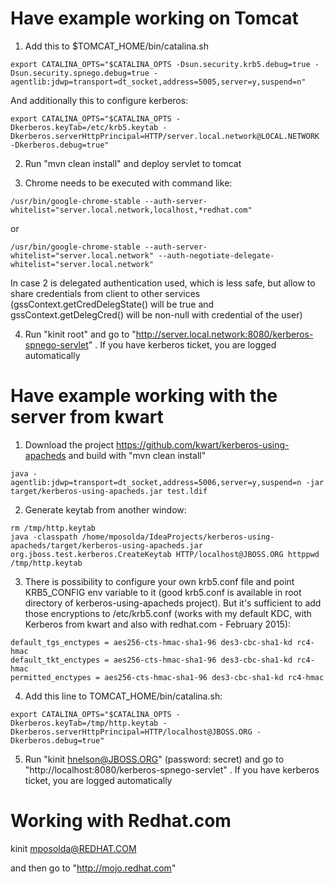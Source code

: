 Have example working on Tomcat
==============================

1) Add this to $TOMCAT_HOME/bin/catalina.sh

```
export CATALINA_OPTS="$CATALINA_OPTS -Dsun.security.krb5.debug=true -Dsun.security.spnego.debug=true -agentlib:jdwp=transport=dt_socket,address=5005,server=y,suspend=n"
```

And additionally this to configure kerberos:

```
export CATALINA_OPTS="$CATALINA_OPTS -Dkerberos.keyTab=/etc/krb5.keytab -Dkerberos.serverHttpPrincipal=HTTP/server.local.network@LOCAL.NETWORK -Dkerberos.debug=true"
```


2) Run "mvn clean install" and deploy servlet to tomcat
 



3) Chrome needs to be executed with command like:

```
/usr/bin/google-chrome-stable --auth-server-whitelist="server.local.network,localhost,*redhat.com"
```

or 

```
/usr/bin/google-chrome-stable --auth-server-whitelist="server.local.network" --auth-negotiate-delegate-whitelist="server.local.network"
```

In case 2 is delegated authentication used, which is less safe, but allow to share credentials from client to other services 
(gssContext.getCredDelegState() will be true and gssContext.getDelegCred() will be non-null with credential of the user)

4) Run "kinit root" and go to "http://server.local.network:8080/kerberos-spnego-servlet" . If you have kerberos ticket, you are logged automatically 
 
 

Have example working with the server from kwart
===============================================

1) Download the project https://github.com/kwart/kerberos-using-apacheds and build with "mvn clean install"

```
java -agentlib:jdwp=transport=dt_socket,address=5006,server=y,suspend=n -jar target/kerberos-using-apacheds.jar test.ldif
```

2) Generate keytab from another window:

```
rm /tmp/http.keytab
java -classpath /home/mposolda/IdeaProjects/kerberos-using-apacheds/target/kerberos-using-apacheds.jar org.jboss.test.kerberos.CreateKeytab HTTP/localhost@JBOSS.ORG httppwd /tmp/http.keytab
```


3) There is possibility to configure your own krb5.conf file and point KRB5_CONFIG env variable to it (good krb5.conf is available in root directory of kerberos-using-apacheds project). But it's sufficient to add those
 encryptions to /etc/krb5.conf (works with my default KDC, with Kerberos from kwart and also with redhat.com - February 2015):

``` 
default_tgs_enctypes = aes256-cts-hmac-sha1-96 des3-cbc-sha1-kd rc4-hmac
default_tkt_enctypes = aes256-cts-hmac-sha1-96 des3-cbc-sha1-kd rc4-hmac
permitted_enctypes = aes256-cts-hmac-sha1-96 des3-cbc-sha1-kd rc4-hmac
```

4) Add this line to TOMCAT_HOME/bin/catalina.sh:
 
```
export CATALINA_OPTS="$CATALINA_OPTS -Dkerberos.keyTab=/tmp/http.keytab -Dkerberos.serverHttpPrincipal=HTTP/localhost@JBOSS.ORG -Dkerberos.debug=true"
```

5) Run "kinit hnelson@JBOSS.ORG" (password: secret) and go to "http://localhost:8080/kerberos-spnego-servlet" . If you have kerberos ticket, you are logged automatically
 

Working with Redhat.com
=======================
kinit mposolda@REDHAT.COM

and then go to "http://mojo.redhat.com"

